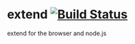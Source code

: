 extend [![Build Status](https://travis-ci.org/nathanfaucett/extend.svg?branch=master)](https://travis-ci.org/nathanfaucett/extend)
=======

extend for the browser and node.js
